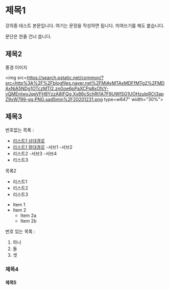 # 제목1

강의중 테스트 본문입니다. 여기는 문장을 작성하면 됩니다.
띄여쓰기를 해도 붙습니다.

문단은 한줄 건너 씁니다.

## 제목2

풍경 이미지

<img
src=https://search.pstatic.net/common/?src=http%3A%2F%2Fblogfiles.naver.net%2FMjAyMTAxMDFfMTg2%2FMDAxNjA5NDg1OTczMTI2.znGoe6pPaXCPq8xOfcY-vQMEntwxJqeVFH8YzzA8IFQg.Xx86cSchRt1A7F9UWfSG1UOHzuIpRCt3apZ9xW799-gg.PNG.sad5min%2F20201231.png
type=w647"
width="30%">



## 제목3

 번호없는 목록 :
  - [리스트1 상대경로](Secondfile.md)
  - [리스트1 절대경로](./Secondfile.md)
      -서브1
      -서브2
  - 리스트2
    -서브3
    -서브4
  - 리스트3

목록2
 + 리스트1
 + 리스트2
 + 리스트3

* Item 1
* Item 2
  * Item 2a
  * Item 2b
 
번호 있는 목록 : 
  1. 하나
  2. 둘
  3. 셋

### 제목4

#### 제목5
